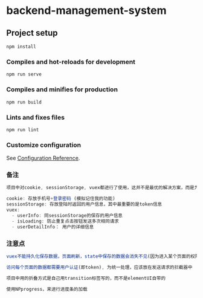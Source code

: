 # backend-management-system

## Project setup
```
npm install
```

### Compiles and hot-reloads for development
```
npm run serve
```

### Compiles and minifies for production
```
npm run build
```

### Lints and fixes files
```
npm run lint
```

### Customize configuration
See [Configuration Reference](https://cli.vuejs.org/config/).

### 备注
```js
项目中对cookie, sessionStorage, vuex都进行了使用，这并不是最优的解决方案，而是为了学习巩固这些技术做出的尝试。

cookie: 存放手机号+登录密码 (模拟记住我的功能)
sessionStorage: 存放登陆时返回的用户信息，其中最重要的是token信息
vuex: 
  - userInfo: 同sessionStorage的保存的用户信息
  - isLoading: 防止重复点击按钮发送多次相同请求
  - userDetailInfo： 用户的详细信息
```
### 注意点
```js
vuex不能持久化保存数据，页面刷新，state中保存的数据会消失不见(因为进入某个页面的权限是得到token，但是如果token保存在vuex中，那么每次刷新，路由守卫都会进行拦截，从而导致不能进入)。

访问每个页面的数据都需要用户认证(即token), 为统一处理，应该放在发送请求的拦截器中

项目中用的折叠方式是自己用transition标签写的，而不是elementUI自带的

使用NPprogress，来进行进度条的加载
```